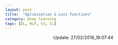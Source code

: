```yaml
---
layout: post
title:  "Optimization & Loss functions"
category: Deep learning
tags: [DL, NLP, CV, CL]
---
```






<center> Update: 27/02/2018_18:07:44</center>

  	
